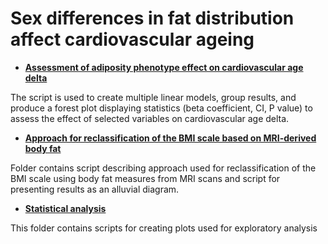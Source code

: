 # Sex differences in fat distribution affect cardiovascular ageing

* [**Assessment of adiposity phenotype effect on cardiovascular age delta**](https://github.com/ImperialCollegeLondon/adiposity_aging/tree/main/Adiposity_phenotype_effect_on_age-delta)

The script is used to create multiple linear models, group results, and produce a forest plot displaying statistics (beta coefficient, CI, P value) to assess the effect of selected variables on cardiovascular age delta.

* [**Approach for reclassification of the BMI scale based on MRI-derived body fat**](https://github.com/ImperialCollegeLondon/adiposity_aging/tree/main/BMI_reclassification_approach)
  
Folder contains script describing approach used for reclassification of the BMI scale using body fat measures from MRI scans and script for presenting results as an alluvial diagram. 

* [**Statistical analysis**](https://github.com/ImperialCollegeLondon/adiposity_aging/tree/main/statistical_analysis)

This folder contains scripts for creating plots used for exploratory analysis 

